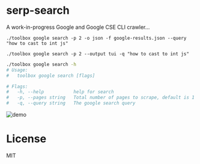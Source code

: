 # serp-search

A work-in-progress Google and Google CSE CLI crawler...

`./toolbox google search -p 2 -o json -f google-results.json --query "how to cast to int js" `

`./toolbox google search -p 2 --output tui -q "how to cast to int js"`


```bash
./toolbox google search -h
# Usage:
#   toolbox google search [flags]

# Flags:
#   -h, --help           help for search
#   -p, --pages string   Total number of pages to scrape, default is 1 page
#   -q, --query string   The google search query
```

![demo](./docs/demo.gif)

# License
MIT
